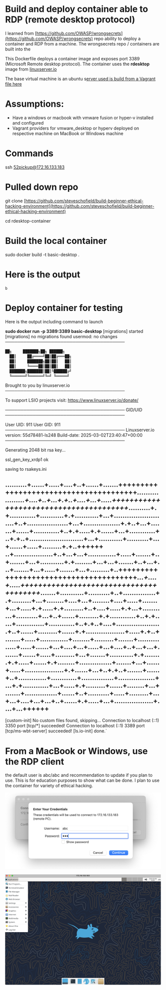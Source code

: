 # Build and deploy container able to RDP (remote desktop protocol)

I learned from [https://github.com/OWASP/wrongsecrets](https://github.com/OWASP/wrongsecrets) repo ability to deploy a container and RDP from a machine.  The wrongsecrets repo / containers are built into the 

This Dockerfile deploys a container image and exposes port 3389 (Microsoft Remote desktop protocol).  The container uses the **rdesktop** image from [linuxserver.io](https://docs.linuxserver.io/images/docker-rdesktop/)

The base virtual machine is an ubuntu s[erver used is build from a Vagrant file here](MacBook-M-Series-vagrant-ubuntu-2204)

# Assumptions:

* Have a windows or macbook with vmware fusion or hyper-v installed and configured
* Vagrant providers for vmware_desktop or hyperv deployed on respective machine on MacBook or Windows machine

# Commands

ssh 52pickup@172.16.133.183

# **Pulled down repo**

git clone [https://github.com/steveschofield/build-beginner-ethical-hacking-environment](https://github.com/steveschofield/build-beginner-ethical-hacking-environment)

cd rdesktop-container

# **Build the local container**

sudo docker build -t basic-desktop .

# **Here is the output**

```
b
```

# **Deploy container for testing**

Here is the output including command to launch

**sudo docker run -p 3389:3389 basic-desktop**
[migrations] started
[migrations] no migrations found
usermod: no changes
───────────────────────────────────────

    ██╗     ███████╗██╗ ██████╗
      ██║     ██╔════╝██║██╔═══██╗
      ██║     ███████╗██║██║   ██║
      ██║     ╚════██║██║██║   ██║
      ███████╗███████║██║╚██████╔╝
      ╚══════╝╚══════╝╚═╝ ╚═════╝

   Brought to you by linuxserver.io
───────────────────────────────────────

To support LSIO projects visit:
https://www.linuxserver.io/donate/

───────────────────────────────────────
GID/UID
───────────────────────────────────────

User UID:    911
User GID:    911
───────────────────────────────────────
Linuxserver.io version: 55d78481-ls248
Build-date: 2025-03-02T23:40:47+00:00
───────────────────────────────────────

Generating 2048 bit rsa key...

ssl_gen_key_xrdp1 ok

saving to rsakeys.ini

..........+......+.....+....+..+......+.......+++++++++++++++++++++++++++++++++++++++*...................+....+..+...+.+..+....+...+.....+++++++++++++++++++++++++++++++++++++++*..........+.+............+...........+.+...........+...+.........................+..+...................+...+.................+.+..+...+.......+......+............+..+.+.....+.+......+...+............+..+.+..+.........................+...+...........+..........+...+......+.....+.........+.+..++++++
..+..................+..+...+...+.............+.....+.......+..+.......+...+...........+.+........+...+...+.......+..+...+...+.......+...+.....+.......+...+.........+..+++++++++++++++++++++++++++++++++++++++*...+....+.....+++++++++++++++++++++++++++++++++++++++*.......+...........+..........+..+...............+.+.........+...+........+....+...+........+....+.....+.......+...+.....+.+.....+.+.........+..+....+.....+.+...+...........+..........+...+..+......+.........+.+............+..+.+.....+.............+............+..+.+..+....+.....................+..+......+.........+......+.+..................+.....+.+..+.......+.....+.............+........+.........+.......+...............+.....+......+...+....+...+.....+...+....+..+...+...+.......+......+.....+.........+...+.......+...........+.+........+.+.....+......+.+........+...............+.......+...+......+.....+..................+.+......+...+..+.+..+.......+......+..+.............+............+...............+.................+...+.+............+...+.....+.+.........+......+........+...+.......+...............+......+..+..........+.....+.........+...+...+....+...+...+..+......+.+.....+...+..................+....+...++++++
-------------------------------------------------------------------------------------------------------------------------------------------------------------------------------------------------------------------------------------------------------------------------------------------------------------------------------------------------------------------------------------------------------------------------------------------------------------------------------------------------------------------------------------------------------------------------------------------------------------------------------------------------------------------------------------------------------------------------------------------------------------------------------------------------------------------------------------------------------------------------------------------------------------------------------------------------------------------------------------------------------------------------------------------------------------------------------------------------------------------------------------------------------------------------------------------------------------------------------------

[custom-init] No custom files found, skipping...
Connection to localhost (::1) 3350 port [tcp/*] succeeded!
Connection to localhost (::1) 3389 port [tcp/ms-wbt-server] succeeded!
[ls.io-init] done.`

# From a MacBook or Windows, use the RDP client

the default user is abc/abc and recommendation to update if you plan to use.  This is for education purposes to show what can be done.  I plan to use the container for variety of ethical hacking. 

![RDP Login](./image/rdesktop-login.png)

![RDP desktop](./image/rdesktop-desktop.png)
